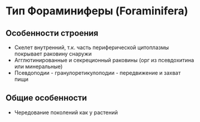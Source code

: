 # Тип Фораминиферы (Foraminifera)

## Особенности строения
- Скелет внутренний, т.к. часть периферической цитоплазмы покрывает раковину снаружи
- Агглютинированные и секреционный раковины (орг из псевдохитина или минеральные)
- Псевдоподии - гранулоретикулоподии - передвижение и захват пищи
## Общие особенности
- Чередование поколений как у растений